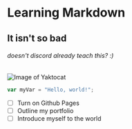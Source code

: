# Learning Markdown
## It isn't so bad
###### doesn't discord already teach this? :) 

![Image of Yaktocat](https://octodex.github.com/images/yaktocat.png)

``` javascript
var myVar = "Hello, world!";
```

- [ ] Turn on Github Pages
- [ ] Outline my portfolio
- [ ] Introduce myself to the world
